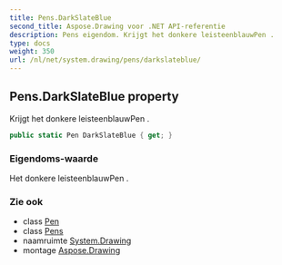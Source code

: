 ```yaml
---
title: Pens.DarkSlateBlue
second_title: Aspose.Drawing voor .NET API-referentie
description: Pens eigendom. Krijgt het donkere leisteenblauwPen .
type: docs
weight: 350
url: /nl/net/system.drawing/pens/darkslateblue/
---
```

## Pens.DarkSlateBlue property

Krijgt het donkere leisteenblauwPen .

```csharp
public static Pen DarkSlateBlue { get; }
```

### Eigendoms-waarde

Het donkere leisteenblauwPen .

### Zie ook

* class [Pen](../../pen/)
* class [Pens](../)
* naamruimte [System.Drawing](../../pens/)
* montage [Aspose.Drawing](../../../)


